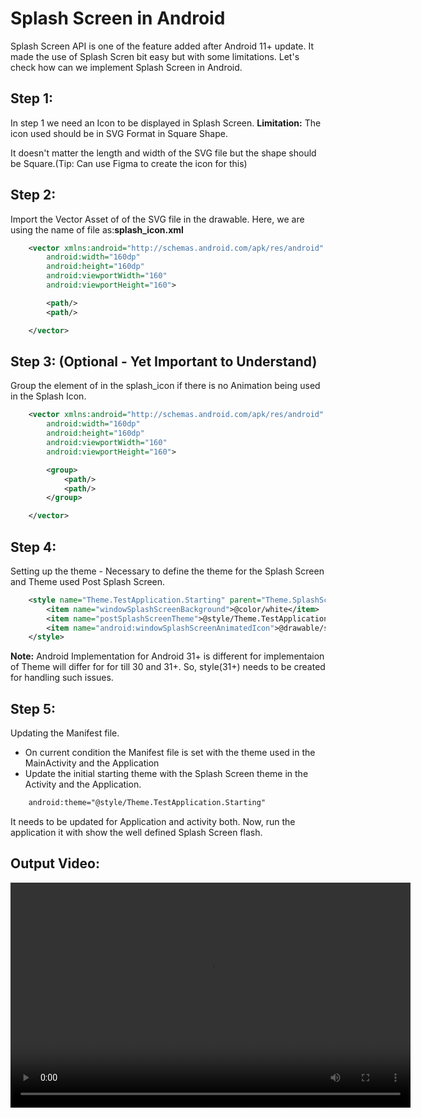 # Splash Screen in Android

Splash Screen API is one of the feature added after Android 11+ update. It made the use of Splash Scren bit easy but with some limitations. Let's check how can we implement Splash Screen in Android.

## Step 1:
In step 1 we need an Icon to be displayed in Splash Screen.
<strong>Limitation:</strong> The icon used should be in SVG Format in Square Shape.

It doesn't matter the length and width of the SVG file but the shape should be Square.(Tip: Can use Figma to create the icon for this)

## Step 2: 
Import the Vector Asset of of the SVG file in the drawable.
Here, we are using the name of file as:<strong>splash_icon.xml</strong>

```xml
    <vector xmlns:android="http://schemas.android.com/apk/res/android"
        android:width="160dp"
        android:height="160dp"
        android:viewportWidth="160"
        android:viewportHeight="160">

        <path/>
        <path/>

    </vector>
```

## Step 3: (Optional - Yet Important to Understand)
Group the element of in the splash_icon if there is no Animation being used in the Splash Icon.

```xml
    <vector xmlns:android="http://schemas.android.com/apk/res/android"
        android:width="160dp"
        android:height="160dp"
        android:viewportWidth="160"
        android:viewportHeight="160">

        <group>
            <path/>
            <path/>
        </group>

    </vector>
```

## Step 4: 
Setting up the theme - Necessary to define the theme for the Splash Screen and Theme used Post Splash Screen.

```xml
    <style name="Theme.TestApplication.Starting" parent="Theme.SplashScreen">
        <item name="windowSplashScreenBackground">@color/white</item>
        <item name="postSplashScreenTheme">@style/Theme.TestApplication</item>
        <item name="android:windowSplashScreenAnimatedIcon">@drawable/splash_icon</item>
    </style>
```

<strong>Note:</strong> Android Implementation for Android 31+ is different for implementaion of Theme will differ for for till 30 and 31+. So, style(31+) needs to be created for handling such issues.

## Step 5:
Updating the Manifest file.
- On current condition the Manifest file is set with the theme used in the MainActivity and the Application
- Update the initial starting theme with the Splash Screen theme in the Activity and the Application.

```xml
    android:theme="@style/Theme.TestApplication.Starting"
```

It needs to be updated for Application and activity both. Now, run the application it with show the well defined Splash Screen flash.

## Output Video:

<video width="640" height="360" controls>
  <source src="https://developer.android.com/static/images/guide/topics/ui/splash-screen/cached-ui-indicators.mp4" type="video/mp4">
  Your browser does not support the video tag.
</video>